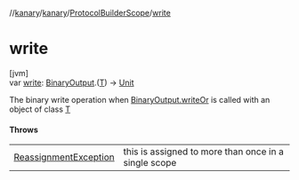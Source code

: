 //[kanary](../../../index.md)/[kanary](../index.md)/[ProtocolBuilderScope](index.md)/[write](write.md)

# write

[jvm]\
var [write](write.md): [BinaryOutput](../-binary-output/index.md).([T](index.md)) -&gt; [Unit](https://kotlinlang.org/api/latest/jvm/stdlib/kotlin/-unit/index.html)

The binary write operation when [BinaryOutput.writeOr](../-binary-output/write-or.md) is called with an object of class [T](index.md)

#### Throws

| | |
|---|---|
| [ReassignmentException](../-reassignment-exception/index.md) | this is assigned to more than once in a single scope |
